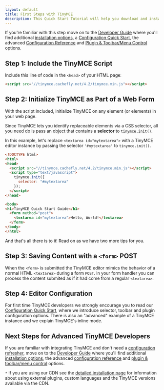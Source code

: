 ```yaml
---
layout: default
title: First Steps with TinyMCE
description: This Quick Start Tutorial will help you download and install TinyMCE using our content delivery network (the easiest and quickest way to get up and running.)
---
```


If you're familiar with this step move on to the [Developer Guide](../developer-guide) where you'll find additional [installation options](../developer-guide/installing-tinymce/), a [Configuration Quick Start](../developer-guide/configuration-quick-start/), the advanced [Configuration Reference](../developer-guide/configuration-reference/) and [Plugin & Toolbar/Menu Control](../developer-guide/plugins-toolbar-menu-controls/) options.


## Step 1: Include the TinyMCE Script

Include this line of code in the `<head>` of your HTML page:

```html
<script src="//tinymce.cachefly.net/4.2/tinymce.min.js"></script>
```


## Step 2: Initialize TinyMCE as Part of a Web Form

With the script included, initialize TinyMCE on any element (or elements) in your web page.

Since TinyMCE lets you identify replaceable elements via a CSS selector, all you need do is pass an object that contains a **selector** to `tinymce.init()`.

In this example, let's replace `<textarea id="mytextarea">` with a TinyMCE editor instance by passing the selector `'#mytextarea'` to `tinymce.init()`.

```html
<!DOCTYPE html>
<html>
<head>
  <script src="//tinymce.cachefly.net/4.2/tinymce.min.js"></script>
  <script type="text/javascript">
    tinymce.init({
      selector: "#mytextarea"
    });
  </script>
</head>

<body>
<h1>TinyMCE Quick Start Guide</h1>
  <form method="post">
    <textarea id="mytextarea">Hello, World!</textarea>
  </form>
</body>
</html>
```

And that's all there is to it! Read on as we have two more tips for you.


## Step 3: Saving Content with a `<form>` POST

When the `<form>` is submitted the TinyMCE editor mimics the behavior of a normal HTML `<textarea>` during a form `POST`. In your form handler you can process the content submited as if it had come from a regular `<textarea>`.


## Step 4: Editor Configuration

For first time TinyMCE developers we strongly encourage you to read our [Configuration Quick Start](../developer-guide/configuration-quick-start/), where we introduce selector, toolbar and plugin configuration options. There is also an "advanced" example of a TinyMCE instance and we explain TinyMCE's inline mode.


## Next Steps for Advanced TinyMCE Developers

If you are familiar with integrating TinyMCE and don't need a [configuration refresher](../developer-guide/configuration-quick-start/), move on to the [Developer Guide](../developer-guide) where you'll find additional [installation options](../developer-guide/install/), the advanced [configuration reference](../developer-guide/configuration-reference/) and [plugin & toolbar/menu control](../developer-guide/plugins-toolbar-menu-controls/) options.

`*` If you are using our CDN see the [detailed installation page](../developer-guide/install/) for information about using external plugins, custom languages and the TinyMCE versions available via the CDN.
